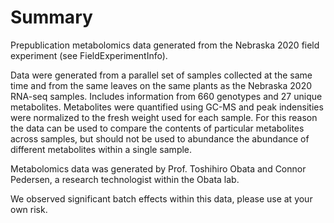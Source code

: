 # Summary

Prepublication metabolomics data generated from the Nebraska 2020 field experiment (see FieldExperimentInfo).

Data were generated from a parallel set of samples collected at the same time and from the same leaves on the same plants as the Nebraska 2020 RNA-seq samples. Includes information from 660 genotypes and 27 unique metabolites. Metabolites were quantified using GC-MS and peak indensities were normalized to the fresh weight used for each sample. For this reason the data can be used to compare the contents of particular metabolites across samples, but should not be used to abundance the abundance of different metabolites within a single sample. 

Metabolomics data was generated by Prof. Toshihiro Obata and Connor Pedersen, a research technologist within the Obata lab.

We observed significant batch effects within this data, please use at your own risk.
